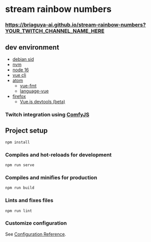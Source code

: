 # stream rainbow numbers
### https://briaguya-ai.github.io/stream-rainbow-numbers?YOUR_TWITCH_CHANNEL_NAME_HERE

## dev environment
* [debian sid](https://www.debian.org/releases/sid/)
* [nvm](https://github.com/nvm-sh/nvm)
* [node 16](https://nodejs.org/en/)
* [vue cli](https://cli.vuejs.org/)
* [atom](https://atom.io/)
  * [vue-fmt](https://atom.io/packages/vue-fmt)
  * [language-vue](https://atom.io/packages/language-vue)
* [firefox](https://www.mozilla.org/en-US/firefox/new/)
  * [Vue.js devtools (beta)](https://github.com/vuejs/devtools/releases/tag/v6.0.0-beta.21)

### Twitch integration using [ComfyJS](https://github.com/instafluff/ComfyJS)

## Project setup
```
npm install
```

### Compiles and hot-reloads for development
```
npm run serve
```

### Compiles and minifies for production
```
npm run build
```

### Lints and fixes files
```
npm run lint
```

### Customize configuration
See [Configuration Reference](https://cli.vuejs.org/config/).
